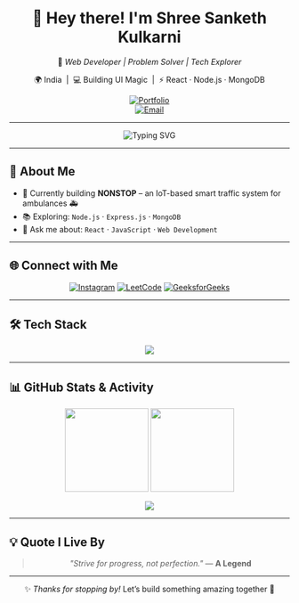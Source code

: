 <div align="center">

# 👋 Hey there! I'm **Shree Sanketh Kulkarni**  

🎯 *Web Developer | Problem Solver | Tech Explorer*  

🌍 India &nbsp;|&nbsp; 💻 Building UI Magic &nbsp;|&nbsp; ⚡ React · Node.js · MongoDB  

[![Portfolio](https://img.shields.io/badge/🌐_Portfolio-000?style=for-the-badge&logo=react&logoColor=61DAFB)](https://sankethkulkarni.netlify.app)  
[![Email](https://img.shields.io/badge/📩_Email-Me-red?style=for-the-badge)](mailto:shreesankethk@gmail.com)

---

![Typing SVG](https://readme-typing-svg.herokuapp.com?color=36BCF7&center=true&vCenter=true&lines=Full+Stack+Web+Developer;IoT+Enthusiast;Problem+Solver;Always+Learning+New+Things)

</div>

---

## 🚀 About Me  

- 🧠 Currently building **NONSTOP** – an IoT-based smart traffic system for ambulances 🚑  
- 📚 Exploring: `Node.js` · `Express.js` · `MongoDB`  
- 💬 Ask me about: `React` · `JavaScript` · `Web Development`  

---

## 🌐 Connect with Me  

<p align="center">
  <a href="https://instagram.com/sanketh_sk_" target="_blank"><img alt="Instagram" src="https://img.shields.io/badge/-Instagram-E4405F?style=for-the-badge&logo=instagram&logoColor=white"/></a>
  <a href="https://www.leetcode.com/shreesanket" target="_blank"><img alt="LeetCode" src="https://img.shields.io/badge/-LeetCode-FFA116?style=for-the-badge&logo=leetcode&logoColor=white"/></a>
  <a href="https://auth.geeksforgeeks.org/user/shreesanket" target="_blank"><img alt="GeeksforGeeks" src="https://img.shields.io/badge/-GeeksforGeeks-0F9D58?style=for-the-badge&logo=geeksforgeeks&logoColor=white"/></a>
</p>

---

## 🛠 Tech Stack  

<p align="center">
  <img src="https://skillicons.dev/icons?i=react,js,html,css,nodejs,express,mongodb,bootstrap,java,python,c,git,linux,mysql,firebase,figma" />
</p>

---

## 📊 GitHub Stats & Activity  

<p align="center">
  <img src="https://github-readme-stats.vercel.app/api?username=shreesanket&show_icons=true&theme=tokyonight" height="150"/>
  <img src="https://github-readme-streak-stats.herokuapp.com/?user=shreesanket&theme=tokyonight" height="150"/>
</p>

<p align="center">
  <img src="https://github-readme-activity-graph.vercel.app/graph?username=shreesanket&bg_color=1a1b27&color=36BCF7&line=00E676&point=FFFFFF&area=true&hide_border=true" />
</p>

---

## 💡 Quote I Live By  

<div align="center">

> *"Strive for progress, not perfection."* — **A Legend**

</div>

---

<div align="center">

✨ *Thanks for stopping by!* Let’s build something amazing together 🚀  

</div>

